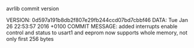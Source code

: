 avrlib commit version

VERSION: 0d597a191b8db2f807e29fb244ccd07bd7cbbf46
DATA: Tue Jan 26 22:53:57 2016 +0100
COMMIT MESSAGE: added interrupts enable control and status to usart1 and eeprom now supports whole memory, not only first 256 bytes
